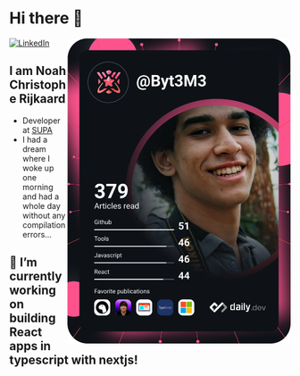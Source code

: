 # Hi there 👋

<div align="left">
  <a href="">
    <img
        src="https://img.shields.io/static/v1?logo=linkedin&style=flat-square&color=0072b1&label=LinkedIn&message=%E2%98%86"
        alt="LinkedIn"
        href="https://www.linkedin.com/in/noah-rijkaard-62837a149/"
      />
  </a>
  <a href="https://app.daily.dev/DailyDevTips" target="_blank">
    <img
      width="400"
      alt="Noah Rijkaard's Dev card"
      align="right"
      src="https://github.com/OriginalByteMe/OriginalByteMe/blob/main/devcard.svg"
    />
  </a>
 </div>
 
 ## I am Noah Christophe Rijkaard
- Developer at [SUPA](https://www.supa.so)
- I had a dream where I woke up one morning and had a whole day without any compilation errors...

## 🔭 I’m currently working on building React apps in typescript with nextjs!

<!-- ![Metrics](https://raw.githubusercontent.com/OriginalByteMe/OriginalByteMe/github-metrics/github-metrics.svg)
![Notable contributions](https://raw.githubusercontent.com/OriginalByteMe/OriginalByteMe/github-metrics/notable.svg)
![Achievements](https://raw.githubusercontent.com/OriginalByteMe/OriginalByteMe/github-metrics/achievements.svg) -->


<!--
**OriginalByteMe/OriginalByteMe** is a ✨ _special_ ✨ repository because its `README.md` (this file) appears on your GitHub profile.

Here are some ideas to get you started:

- 🔭 I’m currently working on ...
- 🌱 I’m currently learning ...
- 👯 I’m looking to collaborate on ...
- 🤔 I’m looking for help with ...
- 💬 Ask me about ...
- 📫 How to reach me: ...
- 😄 Pronouns: ...
- ⚡ Fun fact: ...
-->
